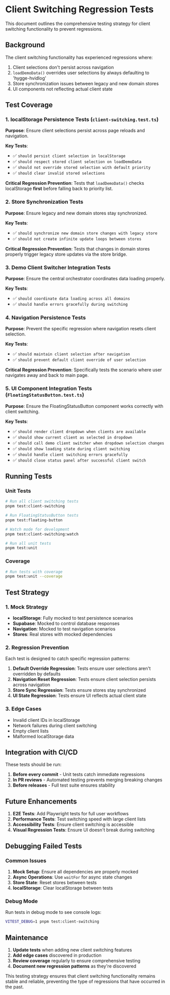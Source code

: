 # Client Switching Regression Tests

This document outlines the comprehensive testing strategy for client switching functionality to prevent regressions.

## Background

The client switching functionality has experienced regressions where:
1. Client selections don't persist across navigation
2. `loadDemoData()` overrides user selections by always defaulting to 'hygge-hvidlog'
3. Store synchronization issues between legacy and new domain stores
4. UI components not reflecting actual client state

## Test Coverage

### 1. localStorage Persistence Tests (`client-switching.test.ts`)

**Purpose**: Ensure client selections persist across page reloads and navigation.

**Key Tests**:
- ✅ `should persist client selection in localStorage`
- ✅ `should respect stored client selection on loadDemoData`
- ✅ `should not override stored selection with default priority`
- ✅ `should clear invalid stored selections`

**Critical Regression Prevention**: Tests that `loadDemoData()` checks localStorage **first** before falling back to priority list.

### 2. Store Synchronization Tests

**Purpose**: Ensure legacy and new domain stores stay synchronized.

**Key Tests**:
- ✅ `should synchronize new domain store changes with legacy store`
- ✅ `should not create infinite update loops between stores`

**Critical Regression Prevention**: Tests that changes in domain stores properly trigger legacy store updates via the store bridge.

### 3. Demo Client Switcher Integration Tests

**Purpose**: Ensure the central orchestrator coordinates data loading properly.

**Key Tests**:
- ✅ `should coordinate data loading across all domains`
- ✅ `should handle errors gracefully during switching`

### 4. Navigation Persistence Tests

**Purpose**: Prevent the specific regression where navigation resets client selection.

**Key Tests**:
- ✅ `should maintain client selection after navigation`
- ✅ `should prevent default client override of user selection`

**Critical Regression Prevention**: Specifically tests the scenario where user navigates away and back to main page.

### 5. UI Component Integration Tests (`FloatingStatusButton.test.ts`)

**Purpose**: Ensure the FloatingStatusButton component works correctly with client switching.

**Key Tests**:
- ✅ `should render client dropdown when clients are available`
- ✅ `should show current client as selected in dropdown`
- ✅ `should call demo client switcher when dropdown selection changes`
- ✅ `should show loading state during client switching`
- ✅ `should handle client switching errors gracefully`
- ✅ `should close status panel after successful client switch`

## Running Tests

### Unit Tests
```bash
# Run all client switching tests
pnpm test:client-switching

# Run FloatingStatusButton tests
pnpm test:floating-button

# Watch mode for development
pnpm test:client-switching:watch

# Run all unit tests
pnpm test:unit
```

### Coverage
```bash
# Run tests with coverage
pnpm test:unit --coverage
```

## Test Strategy

### 1. Mock Strategy
- **localStorage**: Fully mocked to test persistence scenarios
- **Supabase**: Mocked to control database responses
- **Navigation**: Mocked to test navigation scenarios
- **Stores**: Real stores with mocked dependencies

### 2. Regression Prevention
Each test is designed to catch specific regression patterns:

1. **Default Override Regression**: Tests ensure user selections aren't overridden by defaults
2. **Navigation Reset Regression**: Tests ensure client selection persists across navigation
3. **Store Sync Regression**: Tests ensure stores stay synchronized
4. **UI State Regression**: Tests ensure UI reflects actual client state

### 3. Edge Cases
- Invalid client IDs in localStorage
- Network failures during client switching
- Empty client lists
- Malformed localStorage data

## Integration with CI/CD

These tests should be run:
1. **Before every commit** - Unit tests catch immediate regressions
2. **In PR reviews** - Automated testing prevents merging breaking changes
3. **Before releases** - Full test suite ensures stability

## Future Enhancements

1. **E2E Tests**: Add Playwright tests for full user workflows
2. **Performance Tests**: Test switching speed with large client lists
3. **Accessibility Tests**: Ensure client switching is accessible
4. **Visual Regression Tests**: Ensure UI doesn't break during switching

## Debugging Failed Tests

### Common Issues
1. **Mock Setup**: Ensure all dependencies are properly mocked
2. **Async Operations**: Use `waitFor` for async state changes
3. **Store State**: Reset stores between tests
4. **localStorage**: Clear localStorage between tests

### Debug Mode
Run tests in debug mode to see console logs:
```bash
VITEST_DEBUG=1 pnpm test:client-switching
```

## Maintenance

1. **Update tests** when adding new client switching features
2. **Add edge cases** discovered in production
3. **Review coverage** regularly to ensure comprehensive testing
4. **Document new regression patterns** as they're discovered

This testing strategy ensures that client switching functionality remains stable and reliable, preventing the type of regressions that have occurred in the past.